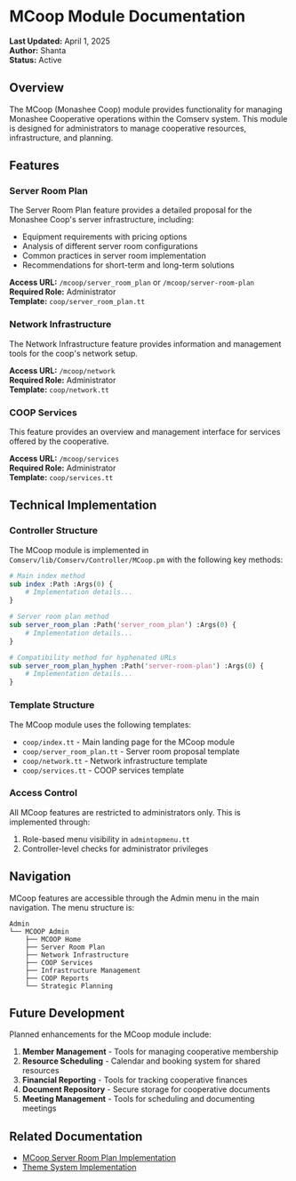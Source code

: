 # MCoop Module Documentation

**Last Updated:** April 1, 2025  
**Author:** Shanta  
**Status:** Active

## Overview

The MCoop (Monashee Coop) module provides functionality for managing Monashee Cooperative operations within the Comserv system. This module is designed for administrators to manage cooperative resources, infrastructure, and planning.

## Features

### Server Room Plan

The Server Room Plan feature provides a detailed proposal for the Monashee Coop's server infrastructure, including:

- Equipment requirements with pricing options
- Analysis of different server room configurations
- Common practices in server room implementation
- Recommendations for short-term and long-term solutions

**Access URL:** `/mcoop/server_room_plan` or `/mcoop/server-room-plan`  
**Required Role:** Administrator  
**Template:** `coop/server_room_plan.tt`

### Network Infrastructure

The Network Infrastructure feature provides information and management tools for the coop's network setup.

**Access URL:** `/mcoop/network`  
**Required Role:** Administrator  
**Template:** `coop/network.tt`

### COOP Services

This feature provides an overview and management interface for services offered by the cooperative.

**Access URL:** `/mcoop/services`  
**Required Role:** Administrator  
**Template:** `coop/services.tt`

## Technical Implementation

### Controller Structure

The MCoop module is implemented in `Comserv/lib/Comserv/Controller/MCoop.pm` with the following key methods:

```perl
# Main index method
sub index :Path :Args(0) {
    # Implementation details...
}

# Server room plan method
sub server_room_plan :Path('server_room_plan') :Args(0) {
    # Implementation details...
}

# Compatibility method for hyphenated URLs
sub server_room_plan_hyphen :Path('server-room-plan') :Args(0) {
    # Implementation details...
}
```

### Template Structure

The MCoop module uses the following templates:

- `coop/index.tt` - Main landing page for the MCoop module
- `coop/server_room_plan.tt` - Server room proposal template
- `coop/network.tt` - Network infrastructure template
- `coop/services.tt` - COOP services template

### Access Control

All MCoop features are restricted to administrators only. This is implemented through:

1. Role-based menu visibility in `admintopmenu.tt`
2. Controller-level checks for administrator privileges

## Navigation

MCoop features are accessible through the Admin menu in the main navigation. The menu structure is:

```
Admin
└── MCOOP Admin
    ├── MCOOP Home
    ├── Server Room Plan
    ├── Network Infrastructure
    ├── COOP Services
    ├── Infrastructure Management
    ├── COOP Reports
    └── Strategic Planning
```

## Future Development

Planned enhancements for the MCoop module include:

1. **Member Management** - Tools for managing cooperative membership
2. **Resource Scheduling** - Calendar and booking system for shared resources
3. **Financial Reporting** - Tools for tracking cooperative finances
4. **Document Repository** - Secure storage for cooperative documents
5. **Meeting Management** - Tools for scheduling and documenting meetings

## Related Documentation

- [MCoop Server Room Plan Implementation](changelog/2025-04-mcoop-server-room-plan.md)
- [Theme System Implementation](theme_system_implementation.md)